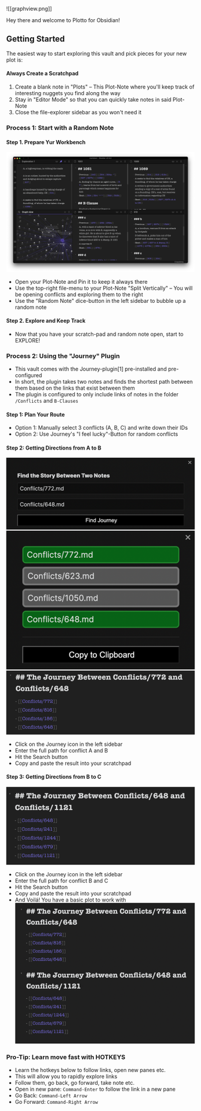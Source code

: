 ![[graphview.png]]

Hey there and welcome to Plotto for Obsidian!

## Getting Started
The easiest way to start exploring this vault and pick pieces for your new plot is:

#### Always Create a Scratchpad
1. Create a blank note in "Plots" – This Plot-Note where you'll keep track of interesting nuggets you find along the way
2. Stay in "Editor Mode" so that you can quickly take notes in said Plot-Note
3. Close the file-explorer sidebar as you won't need it

### Process 1: Start with a Random Note
#### Step 1. Prepare Yur Workbench 
![Example Obsidian Workbench](https://raw.githubusercontent.com/akaalias/plotto-for-obsidian/main/workbench.png)

- Open your Plot-Note and Pin it to keep it always there
- Use the top-right file-menu to your Plot-Note "Split Vertically" – You will be opening conflicts and exploring them to the right
- Use the "Random Note" dice-button in the left sidebar to bubble up a random note

#### Step 2. Explore and Keep Track
- Now that you have your scratch-pad and random note open, start to EXPLORE!

### Process 2: Using the "Journey" Plugin
- This vault comes with the Journey-plugin[1] pre-installed and pre-configured
- In short, the plugin takes two notes and finds the shortest path between them based on the links that exist between them
- The plugin is configured to only include links of notes in the folder `/Conflicts` and `B-Clauses`

#### Step 1: Plan Your Route
- Option 1: Manually select 3 conflicts (A, B, C) and write down their IDs
- Option 2: Use Journey's "I feel lucky"-Button for random conflicts

#### Step 2: Getting Directions from A to B
![Journey Search Form](https://raw.githubusercontent.com/akaalias/plotto-for-obsidian/main/journey-search-form.png)
![Journey Search Result](https://raw.githubusercontent.com/akaalias/plotto-for-obsidian/main/journey-search-result.png)
![Journey Search Result](https://raw.githubusercontent.com/akaalias/plotto-for-obsidian/main/journey-plot-part1.png)
- Click on the Journey icon in the left sidebar 
- Enter the full path for conflict A and B
- Hit the Search button
- Copy and paste the result into your scratchpad

#### Step 3: Getting Directions from B to C
![Journey Search Result](https://raw.githubusercontent.com/akaalias/plotto-for-obsidian/main/journey-plot-part2.png)
- Click on the Journey icon in the left sidebar 
- Enter the full path for conflict B and C
- Hit the Search button
- Copy and paste the result into your scratchpad
- And Voilá! You have a basic plot to work with
![Journey Search Result](https://raw.githubusercontent.com/akaalias/plotto-for-obsidian/main/resulting-journey-plot.png)

### Pro-Tip: Learn move fast with HOTKEYS
- Learn the hotkeys below to follow links, open new panes etc.
- This will allow you to rapidly explore links
- Follow them, go back, go forward, take note etc.
- Open in new pane:  `Command-Enter` to follow the link in a new pane
- Go Back: `Command-Left Arrow`
- Go Forward: `Command-Right Arrow`

[^1]: https://github.com/akaalias/obsidian-journey-plugin